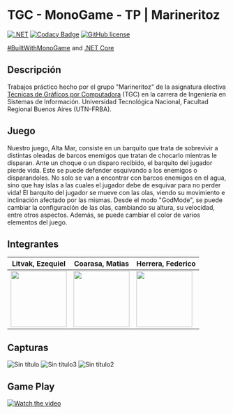 # TGC - MonoGame - TP | Marineritoz

[![.NET](https://github.com/tgc-utn/tgc-monogame-tp/actions/workflows/dotnet.yml/badge.svg)](https://github.com/tgc-utn/tgc-monogame-tp/actions/workflows/dotnet.yml)
[![Codacy Badge](https://app.codacy.com/project/badge/Grade/63382c4441444632b06d83dcc6dab106)](https://app.codacy.com/gh/tgc-utn/tgc-monogame-tp/dashboard?utm_source=gh&utm_medium=referral&utm_content=&utm_campaign=Badge_grade)
[![GitHub license](https://img.shields.io/github/license/tgc-utn/tgc-monogame-tp.svg)](https://github.com/tgc-utn/tgc-monogame-tp/blob/master/LICENSE)

[#BuiltWithMonoGame](http://www.monogame.net) and [.NET Core](https://dotnet.microsoft.com)

## Descripción

Trabajos práctico hecho por el grupo "Marineritoz" de la asignatura electiva [Técnicas de Gráficos por Computadora](http://tgc-utn.github.io/) (TGC) en la carrera de Ingeniería en Sistemas de Información. Universidad Tecnológica Nacional, Facultad Regional Buenos Aires (UTN-FRBA).

## Juego

Nuestro juego, Alta Mar, consiste en un barquito que trata de sobrevivir a distintas oleadas de barcos enemigos que tratan de chocarlo mientras le disparan. Ante un choque o un disparo recibido, el barquito del jugador pierde vida. Este se puede defender esquivando a los enemigos o disparandoles.
No solo se van a encontrar con barcos enemigos en el agua, sino que hay islas a las cuales el jugador debe de esquivar para no perder vida!
El barquito del jugador se mueve con las olas, viendo su movimiento e inclinación afectado por las mismas. Desde el modo "GodMode", se puede cambiar la configuración de las olas, cambiando su altura, su velocidad, entre otros aspectos. Además, se puede cambiar el color de varios elementos del juego.


## Integrantes

Litvak, Ezequiel  |  Coarasa, Matias | Herrera, Federico
------------ | ------------- | -------------
<img src="https://github.com/MatiCoarasa/2023-1C-3051-Marineritoz/assets/69354561/47eed6bd-909e-49cc-9a76-afa2c6456e30" width="128"/> | <img src="https://github.com/MatiCoarasa/2023-1C-3051-Marineritoz/assets/69354561/952fc4bb-c1a3-4ae4-aec1-0b0b01dc584e" width="128"/> | <img src="https://github.com/MatiCoarasa/2023-1C-3051-Marineritoz/assets/69354561/26bd0896-269e-4914-9970-c0ce8ce2b4da" width="128"/> 


## Capturas

![Sin título](https://github.com/MatiCoarasa/2023-1C-3051-Marineritoz/assets/69354561/f4b3983c-4589-4a22-b002-2eb16b98085d)
![Sin título3](https://github.com/MatiCoarasa/2023-1C-3051-Marineritoz/assets/69354561/ad5dc7e6-26a5-4ed2-b32e-b7e68934cf37)
![Sin título2](https://github.com/MatiCoarasa/2023-1C-3051-Marineritoz/assets/69354561/9949d857-f955-42ef-97da-c4db27cb61f1)


## Game Play

[![Watch the video](https://i.ibb.co/qyF3TvB/Screenshot-2023-07-30-205504.png)](https://www.youtube.com/watch?v=rhqvnEFfY24)
